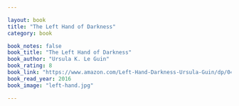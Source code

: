 ```yaml
---

layout: book
title: "The Left Hand of Darkness"
category: book

book_notes: false
book_title: "The Left Hand of Darkness"
book_author: "Ursula K. Le Guin"
book_rating: 8
book_link: "https://www.amazon.com/Left-Hand-Darkness-Ursula-Guin/dp/0441478123"
book_read_year: 2016
book_image: "left-hand.jpg"

---
```


